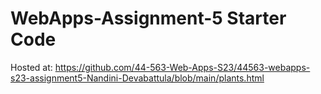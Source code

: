 # WebApps-Assignment-5 Starter Code
Hosted at: https://github.com/44-563-Web-Apps-S23/44563-webapps-s23-assignment5-Nandini-Devabattula/blob/main/plants.html
